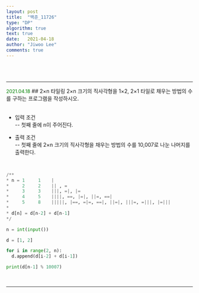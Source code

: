 ```yaml
---
layout: post
title:  "백준_11726"
type: "DP"
algorithm: true
text: true
date:   2021-04-18
author: "Jiwoo Lee"
comments: true
---
```


<br><br>
<hr>
<font size="2em" color="green">2021.04.18</font>
## 2×n 타일링 
2×n 크기의 직사각형을 1×2, 2×1 타일로 채우는 방법의 수를 구하는 프로그램을 작성하시오.<br><br>

- 입력 조건<br>
-- 첫째 줄에 n이 주어진다.<br>

- 출력 조건<br>
-- 첫째 줄에 2×n 크기의 직사각형을 채우는 방법의 수를 10,007로 나눈 나머지를 출력한다.

<br>

```python
/**
* n = 1     1    |
*     2     2    || , =
*     3     3    |||, =|, |= 
*     4     5    ||||, ==, |=|, ||=, ==| 
*     5     8    |||||, |==, =|=, ==|, ||=|, |||=, =|||, |=|||
*
* d[n] = d[n-2] + d[n-1]
*/

n = int(input())

d = [1, 2]

for i in range(2, n):
  d.append(d[i-2] + d[i-1])

print(d[n-1] % 10007)
```
<br>
<hr>
